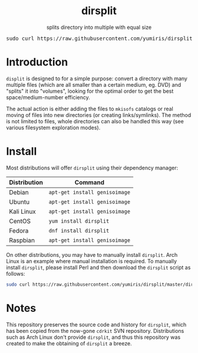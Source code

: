 <html>
    <h1 align='center'>
        dirsplit
    </h1>
    <p align='center'>
        splits directory into multiple with equal size 
        <br>
        <pre align='center'>sudo curl https://raw.githubusercontent.com/yumiris/dirsplit/master/dirsplit > /usr/local/bin/dirsplit</pre>
    </p>
</html>

# Introduction

`displit` is designed to for a simple purpose: convert a directory with many multiple files (which are all smaller than a certain medium, eg. DVD) and "splits" it into "volumes", looking for the optimal order to get the best space/medium-number efficiency.

The actual action is either adding the files to `mkisofs` catalogs or real moving of files into new directories (or creating links/symlinks). The method is not limited to files, whole directories can also be handled this way (see various filesystem exploration modes).

# Install

Most distributions will offer `dirsplit` using their dependency manager:

| Distribution | Command                       |
|--------------|-------------------------------|
| Debian       | `apt-get install genisoimage` |
| Ubuntu       | `apt-get install genisoimage` |
| Kali Linux   | `apt-get install genisoimage` |
| CentOS       | `yum install dirsplit`        |
| Fedora       | `dnf install dirsplit`        |
| Raspbian     | `apt-get install genisoimage` |

On other distributions, you may have to manually install `dirsplit`. Arch Linux is an example where manual installation is required. To manually install `dirsplit`, please install Perl and then download the `dirsplit` script as follows:

```sh
sudo curl https://raw.githubusercontent.com/yumiris/dirsplit/master/dirsplit > /usr/local/bin/dirsplit
```

# Notes

This repository preserves the source code and history for `dirsplit`, which has been copied from the now-gone `cdrkit` SVN repository. Distributions such as Arch Linux don't provide `dirsplit`, and thus this repository was created to make the obtaining of `dirsplit` a breeze.